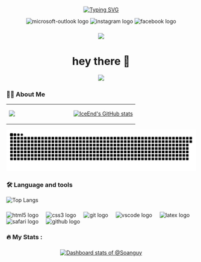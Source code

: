 ###

<div align="center">
  
[![Typing SVG](https://readme-typing-svg.demolab.com?font=Fira+Code&weight=200&pause=1000&center=true&vCenter=true&random=true&width=435&lines=%E4%BA%BA%E7%94%9F%E5%A4%A9%E5%9C%B0%E9%97%B4%EF%BC%8C%E8%8B%A5%E7%99%BD%E9%A9%B9%E8%BF%87%E9%9A%99%EF%BC%8C%E5%BF%BD%E7%84%B6%E8%80%8C%E5%B7%B2%E3%80%82)](https://git.io/typing-svg)
</div>

<div align="center">
  <img src="https://img.shields.io/static/v1?message=Outlook&logo=microsoft-outlook&label=&color=0078D4&logoColor=white&labelColor=&style=for-the-badge" height="25" alt="microsoft-outlook logo"  />
  <img src="https://img.shields.io/static/v1?message=Instagram&logo=instagram&label=&color=E4405F&logoColor=white&labelColor=&style=for-the-badge" height="25" alt="instagram logo"  />
  <img src="https://img.shields.io/static/v1?message=Facebook&logo=facebook&label=&color=1877F2&logoColor=white&labelColor=&style=for-the-badge" height="25" alt="facebook logo"  />
</div>

###

<div align="center">
  <img src="https://visitor-badge.laobi.icu/badge?page_id=Soanguy.Soanguy&"  />
</div>

###

<h1 align="center">hey there 👋</h1>

<div align="center">
  <img src="https://profile-counter.glitch.me/Soanguy/count.svg?"  />
</div>

###

<h3 align="left">👩‍💻  About Me</h3>

<table><tr><td valign="top" width="50%">

![](https://github-readme-stats.vercel.app/api?username=soanguy) 

</td><td valign="top" width="50%">

[![IceEnd's GitHub stats](https://github-immortality.vercel.app/api?username=soanguy)](https://github.com/IceEnd)

</td></tr></table>  

<picture>
  <source media="(prefers-color-scheme: dark)" srcset="https://raw.githubusercontent.com/Soanguy/Soanguy/output/github-contribution-grid-snake-dark.svg">
  <source media="(prefers-color-scheme: light)" srcset="https://raw.githubusercontent.com/Soanguy/Soanguy/output/github-contribution-grid-snake.svg">
  <img alt="github contribution grid snake animation" src="https://raw.githubusercontent.com/Soanguy/Soanguy/output/github-contribution-grid-snake.svg">
</picture>

###

<h3 align="left">🛠 Language and tools</h3>

![Top Langs](https://github-readme-stats.vercel.app/api/top-langs/?username=soanguy&layout=compact)

###

<div align="left">
  <img src="https://cdn.jsdelivr.net/gh/devicons/devicon/icons/html5/html5-original.svg" height="40" alt="html5 logo"  />
  <img width="12" />
  <img src="https://cdn.jsdelivr.net/gh/devicons/devicon/icons/css3/css3-original.svg" height="40" alt="css3 logo"  />
  <img width="12" />
  <img src="https://cdn.jsdelivr.net/gh/devicons/devicon/icons/git/git-original.svg" height="40" alt="git logo"  />
  <img width="12" />
  <img src="https://cdn.jsdelivr.net/gh/devicons/devicon/icons/vscode/vscode-original.svg" height="40" alt="vscode logo"  />
  <img width="12" />
  <img src="https://cdn.jsdelivr.net/gh/devicons/devicon/icons/latex/latex-original.svg" height="40" alt="latex logo"  />
  <img width="12" />
  <img src="https://cdn.jsdelivr.net/gh/devicons/devicon/icons/safari/safari-original.svg" height="40" alt="safari logo"  />
  <img width="12" />
  <img src="https://cdn.jsdelivr.net/gh/devicons/devicon/icons/github/github-original.svg" height="40" alt="github logo"  />
</div>

###

<h3 align="left">🔥   My Stats :</h3>

###

<div align="center">
  <!-- Copy-paste in your Readme.md file -->

<a href="https://next.ossinsight.io/widgets/official/compose-user-dashboard-stats?user_id=24608949" target="_blank" style="display: block" align="center">
  <picture>
    <source media="(prefers-color-scheme: dark)" srcset="https://next.ossinsight.io/widgets/official/compose-user-dashboard-stats/thumbnail.png?user_id=24608949&image_size=auto&color_scheme=dark" width="771" height="auto">
    <img alt="Dashboard stats of @Soanguy" src="https://next.ossinsight.io/widgets/official/compose-user-dashboard-stats/thumbnail.png?user_id=24608949&image_size=auto&color_scheme=light" width="771" height="auto">
  </picture>
</a>

<!-- Made with OSS Insight -->

<!--  <img src="https://streak-stats.demolab.com?user=Soanguy&locale=en&mode=daily&theme=dark&hide_border=false&border_radius=5&order=3" height="220" alt="streak graph"  /> -->

</div>
